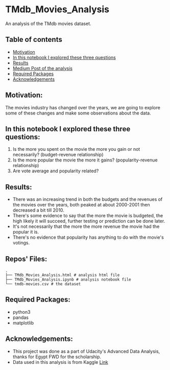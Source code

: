 # TMdb_Movies_Analysis
An analysis of the TMdb movies dataset.

## Table of contents
* [Motivation](#motivation)
* [In this notebook I explored these three questions](#in-this-notebook-i-explored-these-three-questions)
* [Results](#results)
* [Medium Post of the analysis](#medium-post-of-the-analysis)
* [Required Packages](#required-packages)
* [Acknowledgements](#acknowledgements)

## Motivation:

The movies industry has changed over the years, we are going to explore some of these changes and make some observations about the data.

## In this notebook I explored these three questions:

1. Is the more you spent on the movie the more you gain or not necessarily? (budget-revenue relationship)
2. Is the more popular the movie the more it gains? (popularity-revenue relationship)
3. Are vote average and popularity related?


## Results:
- There was an increasing trend in both the budgets and the revenues of the movies over the years, both peaked at about 2000-2001 then decreased a bit till 2010.
- There's some evidence to say that the more the movie is budgeted, the high likely it will succeed, further testing or prediction can be done later.
- It's not necessarily that the more the more revenue the movie had the popular it is.
- There's no evidence that popularity has anything to do with the movie's votings.


## Repos' Files:
```
.
├── TMdb_Movies_Analysis.html # analysis html file
├── TMdb_Movies_Analysis.ipynb # analysis notebook file
└── tmdb-movies.csv # the dataset

```

## Required Packages:

- python3
- pandas
- matplotlib

## Acknowledgements:

- This project was done as a part of Udacity's Advanced Data Analysis, thanks for Egypt FWD for the scholarship.
- Data used in this analysis is from Kaggle [Link](https://www.kaggle.com/tmdb/tmdb-movie-metadata)
